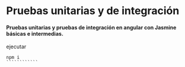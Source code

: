 # Pruebas unitarias y de integración


#### Pruebas unitarias y pruebas de integración en angular con Jasmine básicas e intermedias.



ejecutar 

`````````````
npm i
````````````
